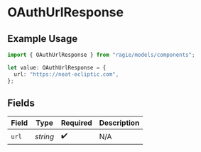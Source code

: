 # OAuthUrlResponse

## Example Usage

```typescript
import { OAuthUrlResponse } from "ragie/models/components";

let value: OAuthUrlResponse = {
  url: "https://neat-ecliptic.com",
};
```

## Fields

| Field              | Type               | Required           | Description        |
| ------------------ | ------------------ | ------------------ | ------------------ |
| `url`              | *string*           | :heavy_check_mark: | N/A                |